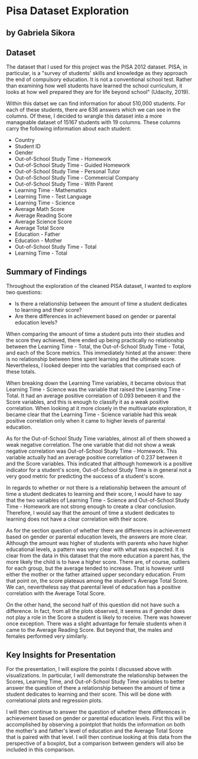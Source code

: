 # Pisa Dataset Exploration
## by Gabriela Sikora


## Dataset

The dataset that I used for this project was the PISA 2012 dataset. PISA, in particular, is a "survey of students' skills and knowledge as they approach the end of compulsory education. It is not a conventional school test. Rather than examining how well students have learned the school curriculum, it looks at how well prepared they are for life beyond school" (Udacity, 2019).

Within this datset we can find information for about 510,000 students. For each of these students, there are 636 answers which we can see in the columns. Of these, I decided to wrangle this dataset into a more manageable dataset of 15167 students with 19 columns. These columns carry the following information about each student: 

- Country                                          
- Student ID                                         
- Gender                                           
- Out-of-School Study Time - Homework              
- Out-of-School Study Time - Guided Homework       
- Out-of-School Study Time - Personal Tutor        
- Out-of-School Study Time - Commercial Company    
- Out-of-School Study Time - With Parent           
- Learning Time - Mathematics                      
- Learning Time - Test Language                    
- Learning Time - Science                          
- Average Math Score                               
- Average Reading Score                            
- Average Science Score                            
- Average Total Score                              
- Education - Father                                
- Education - Mother                                
- Out-of-School Study Time - Total                 
- Learning Time - Total


## Summary of Findings

Throughout the exploration of the cleaned PISA dataset, I wanted to  explore two questions: 
- Is there a relationship between the amount of time a student dedicates to learning and their score? 
- Are there differences in achievement based on gender or parental education levels?

When comparing the amount of time a student puts into their studies and the score they achieved, there ended up being practically no relationship between the Learning Time - Total, the Out-of-School Study Time - Total, and each of the Score metrics. This immediately hinted at the answer: there is no relationship between time spent learning and the ultimate score. Nevertheless, I looked deeper into the variables that comprised each of these totals.

When breaking down the Learning Time variables, it became obvious that Learning Time - Science was the variable that raised the Learning Time - Total. It had an average positive correlation of 0.093 between it and the Score variables, and this is enough to classify it as a weak positive correlation. When looking at it more closely in the multivariate exploration, it became clear that the Learning Time - Science variable had this weak positive correlation only when it came to higher levels of parental education. 

As for the Out-of-School Study Time variables, almost all of them showed a weak negative correlation. The one variable that did not show a weak negative correlation was Out-of-School Study Time - Homework. This variable actually had an average positive correlation of 0.237 between it and the Score variables. This indicated that although homework is a positive indicator for a student's score, Out-of-School Study Time is in general not a very good metric for predicting the success of a student's score. 

In regards to whether or not there is a relationship between the amount of time a student dedicates to learning and their score, I would have to say that the two variables of Learning Time - Science and Out-of-School Study Time - Homework are not strong enough to create a clear conclusion. Therefore, I would say that the amount of time a student dedicates to learning does not have a clear correlation with their score. 

As for the section question of whether there are differences in achievement based on gender or parental education levels, the answers are more clear. Although the amount was higher of students with parents who have higher educational levels, a pattern was very clear with what was expected. It is clear from the data in this dataset that the more education a parent has, the more likely the child is to have a higher score. There are, of course, outliers for each group, but the average tended to increase. That is however until either the mother or the father attained upper secondary education. From that point on, the score plateaus among the student's Average Total Score. We can, nevertheless say that parental level of education has a positive correlation with the Average Total Score. 

On the other hand, the second half of this question did not have such a difference. In fact, from all the plots observed, it seems as if gender does not play a role in the Score a student is likely to receive. There was however once exception. There was a slight advantage for female students when it came to the Average Reading Score. But beyond that, the males and females performed very similarly. 


## Key Insights for Presentation

For the presentation, I will explore the points I discussed above with visualizations. In particular, I will demonstrate the relationship between the Scores, Learning Time, and Out-of-School Study Time variables to better answer the question of there a relationship between the amount of time a student dedicates to learning and their score. This will be done with correlational plots and regression plots. 

I will then continue to answer the question of whether there differences in achievement based on gender or parental education levels. First this will be accomplished by observing a pointplot that holds the information on both the mother's and father's level of education and the Average Total Score that is paired with that level. I will then continue looking at this data from the perspective of a boxplot, but a comparison between genders will also be included in this comparison.
